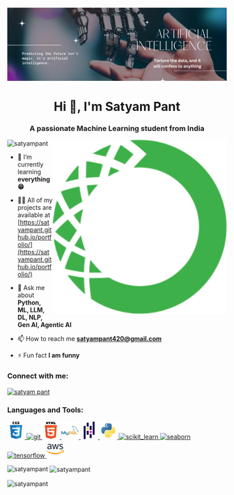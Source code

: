 ![logo](https://github.com/Satyampant/Satyampant/blob/main/banner1.png)
<h1 align="center">Hi 👋, I'm Satyam Pant</h1>
<h3 align="center">A passionate Machine Learning student from India</h3>

<img align="right" alt="coding" width="400" src="https://github.com/devicons/devicon/blob/master/icons/anaconda/anaconda-original.svg">

<p align="left"> <img src="https://komarev.com/ghpvc/?username=satyampant&label=Profile%20views&color=0e75b6&style=flat" alt="satyampant" /> </p>

- 🌱 I’m currently learning **everything😁**

- 👨‍💻 All of my projects are available at [https://satyampant.github.io/portfolio/](https://satyampant.github.io/portfolio/)

- 💬 Ask me about **Python, ML, LLM, DL, NLP, Gen AI, Agentic AI**

- 📫 How to reach me **satyampant420@gmail.com**

- ⚡ Fun fact **I am funny**

<h3 align="left">Connect with me:</h3>
<p align="left">
<a href="https://linkedin.com/in/satyam pant" target="blank"><img align="center" src="https://raw.githubusercontent.com/rahuldkjain/github-profile-readme-generator/master/src/images/icons/Social/linked-in-alt.svg" alt="satyam pant" height="30" width="40" /></a>
</p>

<h3 align="left">Languages and Tools:</h3>
<p align="left"> <a href="https://www.w3schools.com/css/" target="_blank" rel="noreferrer"> <img src="https://raw.githubusercontent.com/devicons/devicon/master/icons/css3/css3-original-wordmark.svg" alt="css3" width="40" height="40"/> </a> <a href="https://git-scm.com/" target="_blank" rel="noreferrer"> <img src="https://www.vectorlogo.zone/logos/git-scm/git-scm-icon.svg" alt="git" width="40" height="40"/> </a> <a href="https://www.w3.org/html/" target="_blank" rel="noreferrer"> <img src="https://raw.githubusercontent.com/devicons/devicon/master/icons/html5/html5-original-wordmark.svg" alt="html5" width="40" height="40"/> </a> <a href="https://www.mysql.com/" target="_blank" rel="noreferrer"> <img src="https://raw.githubusercontent.com/devicons/devicon/master/icons/mysql/mysql-original-wordmark.svg" alt="mysql" width="40" height="40"/> </a> <a href="https://pandas.pydata.org/" target="_blank" rel="noreferrer"> <img src="https://raw.githubusercontent.com/devicons/devicon/2ae2a900d2f041da66e950e4d48052658d850630/icons/pandas/pandas-original.svg" alt="pandas" width="40" height="40"/> </a> <a href="https://www.python.org" target="_blank" rel="noreferrer"> <img src="https://raw.githubusercontent.com/devicons/devicon/master/icons/python/python-original.svg" alt="python" width="40" height="40"/> </a> <a href="https://scikit-learn.org/" target="_blank" rel="noreferrer"> <img src="https://upload.wikimedia.org/wikipedia/commons/0/05/Scikit_learn_logo_small.svg" alt="scikit_learn" width="40" height="40"/> </a> <a href="https://seaborn.pydata.org/" target="_blank" rel="noreferrer"> <img src="https://seaborn.pydata.org/_images/logo-mark-lightbg.svg" alt="seaborn" width="40" height="40"/> </a> <a href="https://www.tensorflow.org" target="_blank" rel="noreferrer"> <img src="https://www.vectorlogo.zone/logos/tensorflow/tensorflow-icon.svg" alt="tensorflow" width="40" height="40"/> </a> <a href="https://aws.amazon.com" target="_blank" rel="noreferrer"> <img src="https://github.com/devicons/devicon/blob/master/icons/amazonwebservices/amazonwebservices-original-wordmark.svg" alt="aws" width="40" height="40"/> </a> </p>

<p><img align="left" src="https://github-readme-stats.vercel.app/api/top-langs?username=satyampant&show_icons=true&locale=en&layout=compact" alt="satyampant" /></p>

<p>&nbsp;<img align="center" src="https://github-readme-stats.vercel.app/api?username=satyampant&show_icons=true&locale=en" alt="satyampant" /></p>

<p><img align="center" src="https://github-readme-streak-stats.herokuapp.com/?user=satyampant&" alt="satyampant" /></p>
